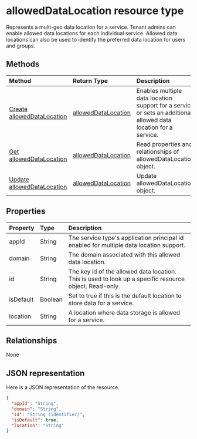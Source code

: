 # allowedDataLocation resource type

Represents a multi-geo data location for a service. Tenant admins can enable allowed data locations for each individual service. Allowed data locations can also be used to identify the preferred data location for users and groups. 

## Methods

| Method		   | Return Type	|Description|
|:---------------|:--------|:----------|
|[Create allowedDataLocation](../api/alloweddatalocation_post_alloweddatalocations.md) | [allowedDataLocation](alloweddatalocation.md)	 | Enables multiple data location support for a service or sets an additional allowed data location for a service. |
|[Get allowedDataLocation](../api/alloweddatalocation_get.md) | [allowedDataLocation](alloweddatalocation.md) |Read properties and relationships of allowedDataLocation object.|
|[Update allowedDataLocation](../api/alloweddatalocation_update.md) | [allowedDataLocation](alloweddatalocation.md)	|Update allowedDataLocation object. |


## Properties
| Property	   | Type	|Description|
|:---------------|:--------|:----------|
|appId|String| The service type's application principal id enabled for multiple data location support. |
|domain|String| The domain associated with this allowed data location. |
|id|String| The key id of the allowed data location. This is used to look up a specific resource object. Read-only. |
|isDefault|Boolean| Set to true if this is the default location to store data for a service. |
|location|String| A location where data storage is allowed for a service. |

## Relationships
None


## JSON representation

Here is a JSON representation of the resource.

<!-- {
  "blockType": "resource",
  "optionalProperties": [

  ],
  "@odata.type": "microsoft.graph.allowedDataLocation"
}-->

```json
{
  "appId": "String",
  "domain": "String",
  "id": "String (identifier)",
  "isDefault": true,
  "location": "String"
}

```

<!-- uuid: 8fcb5dbc-d5aa-4681-8e31-b001d5168d79
2015-10-25 14:57:30 UTC -->
<!-- {
  "type": "#page.annotation",
  "description": "allowedDataLocation resource",
  "keywords": "",
  "section": "documentation",
  "tocPath": ""
}-->